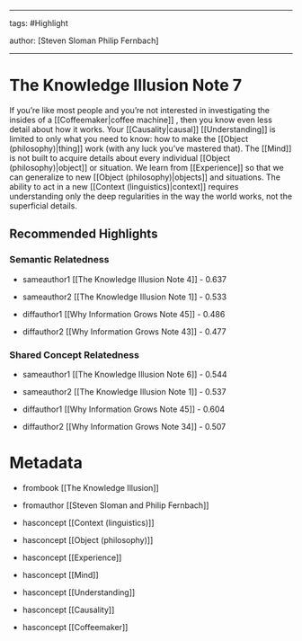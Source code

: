 




---

tags: #Highlight

author: [Steven Sloman Philip Fernbach]

---
# The Knowledge Illusion Note 7




If you’re like most people and you’re not interested in investigating the insides of a  [[Coffeemaker|coffee machine]] , then you know even less detail about how it works. Your  [[Causality|causal]]   [[Understanding]]  is limited to only what you need to know: how to make the  [[Object (philosophy)|thing]]  work (with any luck you’ve mastered that). The  [[Mind]]  is not built to acquire details about every individual  [[Object (philosophy)|object]]  or situation. We learn from  [[Experience]]  so that we can generalize to new  [[Object (philosophy)|objects]]  and situations. The ability to act in a new  [[Context (linguistics)|context]]  requires understanding only the deep regularities in the way the world works, not the superficial details.


## Recommended Highlights

### Semantic Relatedness


- sameauthor1 [[The Knowledge Illusion Note 4]] - 0.637

- sameauthor2 [[The Knowledge Illusion Note 1]] - 0.533

- diffauthor1 [[Why Information Grows Note 45]] - 0.486

- diffauthor2 [[Why Information Grows Note 43]] - 0.477
### Shared Concept Relatedness


- sameauthor1 [[The Knowledge Illusion Note 6]] - 0.544

- sameauthor2 [[The Knowledge Illusion Note 1]] - 0.537

- diffauthor1 [[Why Information Grows Note 45]] - 0.604

- diffauthor2 [[Why Information Grows Note 34]] - 0.507
# Metadata


- frombook [[The Knowledge Illusion]]

- fromauthor [[Steven Sloman and Philip Fernbach]]

- hasconcept [[Context (linguistics)]]

- hasconcept [[Object (philosophy)]]

- hasconcept [[Experience]]

- hasconcept [[Mind]]

- hasconcept [[Understanding]]

- hasconcept [[Causality]]

- hasconcept [[Coffeemaker]]